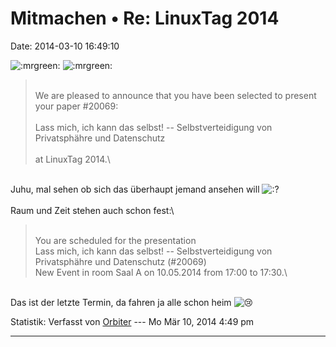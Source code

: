 Mitmachen • Re: LinuxTag 2014
=============================

Date: 2014-03-10 16:49:10

![:mrgreen:](http://forum.yacy-websuche.de/images/smilies/icon_mrgreen.gif "Mr. Green")
![:mrgreen:](http://forum.yacy-websuche.de/images/smilies/icon_mrgreen.gif "Mr. Green")

> <div>
>
> \
> We are pleased to announce that you have been selected to present your
> paper \#20069:\
> \
> Lass mich, ich kann das selbst! -- Selbstverteidigung von
> Privatsphähre und Datenschutz\
> \
> at LinuxTag 2014.\
>
> </div>

\
Juhu, mal sehen ob sich das überhaupt jemand ansehen will
![:?](http://forum.yacy-websuche.de/images/smilies/icon_e_confused.gif "Confused")\
\
Raum und Zeit stehen auch schon fest:\

> <div>
>
> \
> You are scheduled for the presentation\
> Lass mich, ich kann das selbst! -- Selbstverteidigung von
> Privatsphähre und Datenschutz (\#20069)\
> New Event in room Saal A on 10.05.2014 from 17:00 to 17:30.\
>
> </div>

\
Das ist der letzte Termin, da fahren ja alle schon heim
![:cry:](http://forum.yacy-websuche.de/images/smilies/icon_cry.gif "Crying or Very Sad")

Statistik: Verfasst von
[Orbiter](http://forum.yacy-websuche.de/memberlist.php?mode=viewprofile&u=2)
--- Mo Mär 10, 2014 4:49 pm

------------------------------------------------------------------------

